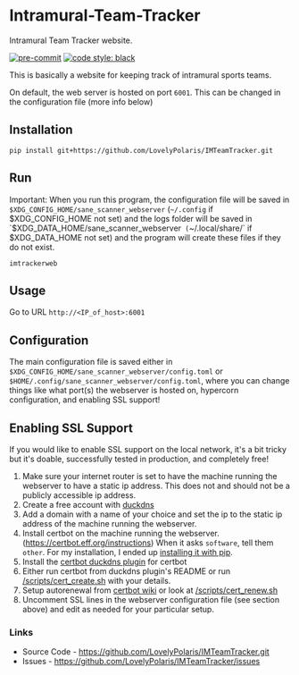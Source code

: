 # Intramural-Team-Tracker
Intramural Team Tracker website.

<!-- BADGIE TIME -->

[![pre-commit](https://img.shields.io/badge/pre--commit-enabled-brightgreen?logo=pre-commit)](https://github.com/pre-commit/pre-commit)
[![code style: black](https://img.shields.io/badge/code_style-black-000000.svg)](https://github.com/psf/black)

<!-- END BADGIE TIME -->

<!-- ![thumbnail](./img/thumbnail.png) -->

This is basically a website for keeping track of intramural sports teams.

On default, the web server is hosted on port `6001`.
This can be changed in the configuration file (more info below)

## Installation
```console
pip install git+https://github.com/LovelyPolaris/IMTeamTracker.git
```

## Run
Important: When you run this program, the configuration file will be saved in `$XDG_CONFIG_HOME/sane_scanner_webserver` (`~/.config` if $XDG_CONFIG_HOME not set) and the logs folder will be saved in
`$XDG_DATA_HOME/sane_scanner_webserver` (`~/.local/share/` if $XDG_DATA_HOME not set)
and the program will create these files if they do not exist.
```console
imtrackerweb
```

## Usage
Go to URL `http://<IP_of_host>:6001`


## Configuration
The main configuration file is saved either in `$XDG_CONFIG_HOME/sane_scanner_webserver/config.toml` or
`$HOME/.config/sane_scanner_webserver/config.toml`,
where you can change things like what port(s)
the webserver is hosted on, hypercorn configuration, and enabling
SSL support!


## Enabling SSL Support
If you would like to enable SSL support on the local network, it's a bit
tricky but it's doable, successfully tested in production, and completely free!
1) Make sure your internet router is set to have the machine running
the webserver to have a static ip address. This does not and should not be
a publicly accessible ip address.
2) Create a free account with [duckdns](https://www.duckdns.org/)
3) Add a domain with a name of your choice and set the ip to the static ip
address of the machine running the webserver.
4) Install certbot on the machine running the webserver.
(https://certbot.eff.org/instructions)
When it asks `software`, tell them `other`.
For my installation, I ended up [installing it with pip](https://pypi.org/project/certbot/).
5) Install the [certbot duckdns plugin](https://github.com/infinityofspace/certbot_dns_duckdns) for certbot
6) Either run certbot from duckdns plugin's README or run [/scripts/cert_create.sh](https://github.com/LovelyPolaris/IMTeamTracker/blob/main/scripts/cert_create.sh) with your details.
7) Setup autorenewal from [certbot wiki](https://eff-certbot.readthedocs.io/en/latest/using.html#setting-up-automated-renewal) or look at [/scripts/cert_renew.sh](https://github.com/LovelyPolaris/IMTeamTracker/blob/main/scripts/cert_renew.sh)
8) Uncomment SSL lines in the webserver configuration file (see section above) and edit as needed for your particular setup.


### Links
* Source Code - https://github.com/LovelyPolaris/IMTeamTracker.git
* Issues      - https://github.com/LovelyPolaris/IMTeamTracker/issues
